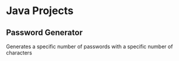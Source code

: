 # Java Projects

## Password Generator
Generates a specific number of passwords with a specific number of characters
